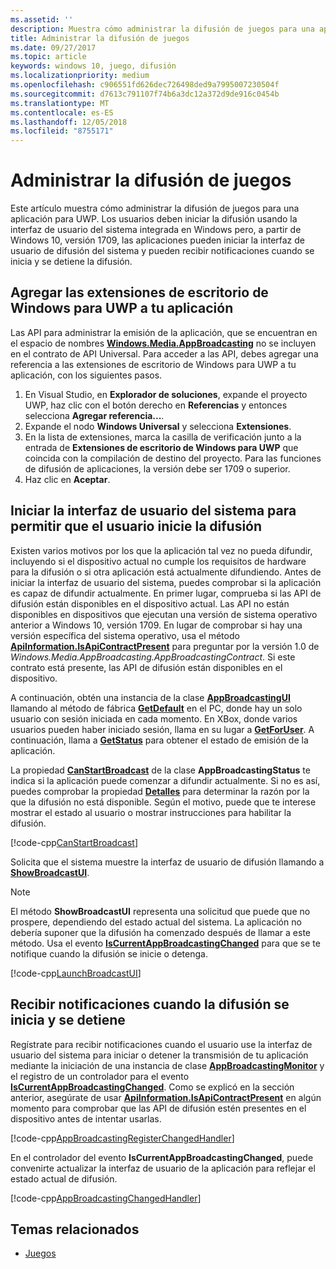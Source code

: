 ```yaml
---
ms.assetid: ''
description: Muestra cómo administrar la difusión de juegos para una aplicación para UWP.
title: Administrar la difusión de juegos
ms.date: 09/27/2017
ms.topic: article
keywords: windows 10, juego, difusión
ms.localizationpriority: medium
ms.openlocfilehash: c906551fd626dec726498ded9a7995007230504f
ms.sourcegitcommit: d7613c791107f74b6a3dc12a372d9de916c0454b
ms.translationtype: MT
ms.contentlocale: es-ES
ms.lasthandoff: 12/05/2018
ms.locfileid: "8755171"
---
```

# <a name="manage-game-broadcasting"></a>Administrar la difusión de juegos
Este artículo muestra cómo administrar la difusión de juegos para una aplicación para UWP. Los usuarios deben iniciar la difusión usando la interfaz de usuario del sistema integrada en Windows pero, a partir de Windows 10, versión 1709, las aplicaciones pueden iniciar la interfaz de usuario de difusión del sistema y pueden recibir notificaciones cuando se inicia y se detiene la difusión.

## <a name="add-the-windows-desktop-extensions-for-the-uwp-to-your-app"></a>Agregar las extensiones de escritorio de Windows para UWP a tu aplicación
Las API para administrar la emisión de la aplicación, que se encuentran en el espacio de nombres **[Windows.Media.AppBroadcasting](https://docs.microsoft.com/uwp/api/windows.media.appbroadcasting)** no se incluyen en el contrato de API Universal. Para acceder a las API, debes agregar una referencia a las extensiones de escritorio de Windows para UWP a tu aplicación, con los siguientes pasos.

1. En Visual Studio, en **Explorador de soluciones**, expande el proyecto UWP, haz clic con el botón derecho en **Referencias** y entonces selecciona **Agregar referencia...**. 
2. Expande el nodo **Windows Universal** y selecciona **Extensiones**.
3. En la lista de extensiones, marca la casilla de verificación junto a la entrada de **Extensiones de escritorio de Windows para UWP** que coincida con la compilación de destino del proyecto. Para las funciones de difusión de aplicaciones, la versión debe ser 1709 o superior.
4. Haz clic en **Aceptar**.

## <a name="launch-the-system-ui-to-allow-the-user-to-initiate-broadcasting"></a>Iniciar la interfaz de usuario del sistema para permitir que el usuario inicie la difusión
Existen varios motivos por los que la aplicación tal vez no pueda difundir, incluyendo si el dispositivo actual no cumple los requisitos de hardware para la difusión o si otra aplicación está actualmente difundiendo. Antes de iniciar la interfaz de usuario del sistema, puedes comprobar si la aplicación es capaz de difundir actualmente. En primer lugar, comprueba si las API de difusión están disponibles en el dispositivo actual. Las API no están disponibles en dispositivos que ejecutan una versión de sistema operativo anterior a Windows 10, versión 1709. En lugar de comprobar si hay una versión específica del sistema operativo, usa el método **[ApiInformation.IsApiContractPresent](https://docs.microsoft.com/uwp/api/windows.foundation.metadata.apiinformation.isapicontractpresent)** para preguntar por la versión 1.0 de *Windows.Media.AppBroadcasting.AppBroadcastingContract*. Si este contrato está presente, las API de difusión están disponibles en el dispositivo.

A continuación, obtén una instancia de la clase **[AppBroadcastingUI](https://docs.microsoft.com/uwp/api/windows.media.appbroadcasting.appbroadcastingui)** llamando al método de fábrica **[GetDefault](https://docs.microsoft.com/uwp/api/windows.media.appbroadcasting.appbroadcastingui.GetDefault)** en el PC, donde hay un solo usuario con sesión iniciada en cada momento. En XBox, donde varios usuarios pueden haber iniciado sesión, llama en su lugar a **[GetForUser](https://docs.microsoft.com/uwp/api/windows.media.appbroadcasting.appbroadcastingui.getforuser)**. A continuación, llama a **[GetStatus](https://docs.microsoft.com/uwp/api/windows.media.appbroadcasting.appbroadcastingui.GetStatus)** para obtener el estado de emisión de la aplicación.

La propiedad **[CanStartBroadcast](https://docs.microsoft.com/uwp/api/windows.media.appbroadcasting.appbroadcastingstatus.CanStartBroadcast)** de la clase **AppBroadcastingStatus** te indica si la aplicación puede comenzar a difundir actualmente. Si no es así, puedes comprobar la propiedad **[Detalles](https://docs.microsoft.com/uwp/api/windows.media.appbroadcasting.appbroadcastingstatus.Details)** para determinar la razón por la que la difusión no está disponible. Según el motivo, puede que te interese mostrar el estado al usuario o mostrar instrucciones para habilitar la difusión.

[!code-cpp[CanStartBroadcast](./code/AppBroadcast/cpp/AppBroadcastExampleApp/App.cpp#SnippetCanStartBroadcast)]

Solicita que el sistema muestre la interfaz de usuario de difusión llamando a **[ShowBroadcastUI](https://docs.microsoft.com/uwp/api/windows.media.appbroadcasting.appbroadcastingui.ShowBroadcastUI)**.

> [!NOTE] 
> El método **ShowBroadcastUI** representa una solicitud que puede que no prospere, dependiendo del estado actual del sistema. La aplicación no debería suponer que la difusión ha comenzado después de llamar a este método. Usa el evento **[IsCurrentAppBroadcastingChanged](https://docs.microsoft.com/uwp/api/windows.media.appbroadcasting.appbroadcastingmonitor.IsCurrentAppBroadcastingChanged)** para que se te notifique cuando la difusión se inicie o detenga.

[!code-cpp[LaunchBroadcastUI](./code/AppBroadcast/cpp/AppBroadcastExampleApp/App.cpp#SnippetLaunchBroadcastUI)]

## <a name="receive-notifications-when-broadcasting-starts-and-stops"></a>Recibir notificaciones cuando la difusión se inicia y se detiene
Regístrate para recibir notificaciones cuando el usuario use la interfaz de usuario del sistema para iniciar o detener la transmisión de tu aplicación mediante la iniciación de una instancia de clase **[AppBroadcastingMonitor](https://docs.microsoft.com/uwp/api/windows.media.appbroadcasting.appbroadcastingmonitor)** y el registro de un controlador para el evento **[IsCurrentAppBroadcastingChanged](https://docs.microsoft.com/uwp/api/windows.media.appbroadcasting.appbroadcastingmonitor.IsCurrentAppBroadcastingChanged)**. Como se explicó en la sección anterior, asegúrate de usar **[ApiInformation.IsApiContractPresent](https://docs.microsoft.com/uwp/api/windows.foundation.metadata.apiinformation.isapicontractpresent)** en algún momento para comprobar que las API de difusión estén presentes en el dispositivo antes de intentar usarlas. 

[!code-cpp[AppBroadcastingRegisterChangedHandler](./code/AppBroadcast/cpp/AppBroadcastExampleApp/App.cpp#SnippetAppBroadcastingRegisterChangedHandler)]

En el controlador del evento **IsCurrentAppBroadcastingChanged**, puede convenirte actualizar la interfaz de usuario de la aplicación para reflejar el estado actual de difusión.

[!code-cpp[AppBroadcastingChangedHandler](./code/AppBroadcast/cpp/AppBroadcastExampleApp/App.cpp#SnippetAppBroadcastingChangedHandler)]

## <a name="related-topics"></a>Temas relacionados

* [Juegos](index.md)

 

 




